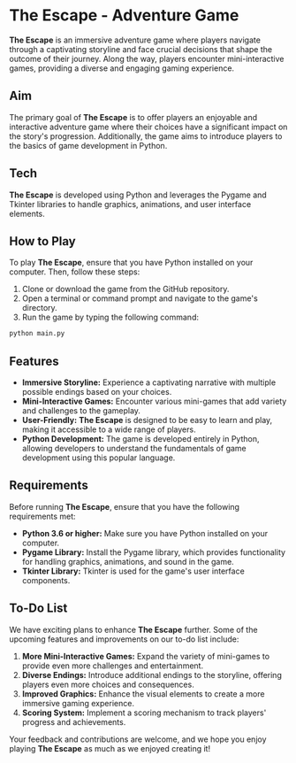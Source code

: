 # The Escape - Adventure Game

**The Escape** is an immersive adventure game where players navigate through a captivating storyline and face crucial decisions that shape the outcome of their journey. Along the way, players encounter mini-interactive games, providing a diverse and engaging gaming experience.

## Aim

The primary goal of **The Escape** is to offer players an enjoyable and interactive adventure game where their choices have a significant impact on the story's progression. Additionally, the game aims to introduce players to the basics of game development in Python.

## Tech

**The Escape** is developed using Python and leverages the Pygame and Tkinter libraries to handle graphics, animations, and user interface elements.

## How to Play

To play **The Escape**, ensure that you have Python installed on your computer. Then, follow these steps:

1. Clone or download the game from the GitHub repository.
2. Open a terminal or command prompt and navigate to the game's directory.
3. Run the game by typing the following command:

```bash
python main.py
```

## Features

- **Immersive Storyline:** Experience a captivating narrative with multiple possible endings based on your choices.
- **Mini-Interactive Games:** Encounter various mini-games that add variety and challenges to the gameplay.
- **User-Friendly:** **The Escape** is designed to be easy to learn and play, making it accessible to a wide range of players.
- **Python Development:** The game is developed entirely in Python, allowing developers to understand the fundamentals of game development using this popular language.

## Requirements

Before running **The Escape**, ensure that you have the following requirements met:

- **Python 3.6 or higher:** Make sure you have Python installed on your computer.
- **Pygame Library:** Install the Pygame library, which provides functionality for handling graphics, animations, and sound in the game.
- **Tkinter Library:** Tkinter is used for the game's user interface components.

## To-Do List

We have exciting plans to enhance **The Escape** further. Some of the upcoming features and improvements on our to-do list include:

1. **More Mini-Interactive Games:** Expand the variety of mini-games to provide even more challenges and entertainment.
2. **Diverse Endings:** Introduce additional endings to the storyline, offering players even more choices and consequences.
3. **Improved Graphics:** Enhance the visual elements to create a more immersive gaming experience.
4. **Scoring System:** Implement a scoring mechanism to track players' progress and achievements.

Your feedback and contributions are welcome, and we hope you enjoy playing **The Escape** as much as we enjoyed creating it!


